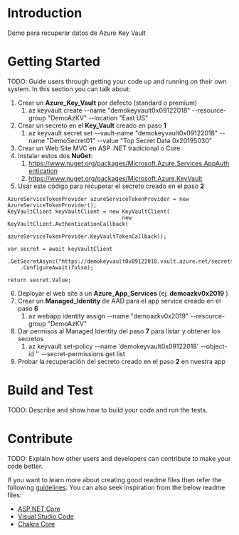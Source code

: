# Introduction 
Demo para recuperar datos de Azure Key Vault

# Getting Started
TODO: Guide users through getting your code up and running on their own system. In this section you can talk about:
1.	Crear un __Azure_Key_Vault__ por defecto (standard o premium)
	1. az keyvault create --name "demokeyvault0x09122018" --resource-group "DemoAzKV" --location "East US"
2.	Crear un secreto en el __Key_Vault__ creado en paso __1__
	1. az keyvault secret set --vault-name "demokeyvault0x09122018" --name "DemoSecret01" --value "Top Secret Data 0x20195030"
3.	Crear un Web Site MVC en ASP .NET tradicional o Core
4.	Instalar estos dos __NuGet__: 
	1. https://www.nuget.org/packages/Microsoft.Azure.Services.AppAuthentication
	2. https://www.nuget.org/packages/Microsoft.Azure.KeyVault
5. Usar este código para recuperar el secreto creado en el paso __2__
```
AzureServiceTokenProvider azureServiceTokenProvider = new AzureServiceTokenProvider();
KeyVaultClient keyVaultClient = new KeyVaultClient(
									new KeyVaultClient.AuthenticationCallback(
										azureServiceTokenProvider.KeyVaultTokenCallback));

var secret = await keyVaultClient
	.GetSecretAsync("https://demokeyvault0x09122018.vault.azure.net/secrets/DemoSecret01")
	.ConfigureAwait(false);

return secret.Value;
```
6. Deployar el web site a un __Azure_App_Services__ (ej: __demoazkv0x2019__ )
7. Crear un __Managed_Identity__ de AAD para el app service creado en el paso __6__
	1. az webapp identity assign --name "demoazkv0x2019" --resource-group "DemoAzKV"
8. Dar permisos al Managed Identity del paso __7__ para listar y obtener los secretos
	1. az keyvault set-policy --name 'demokeyvault0x09122018' --object-id '<GUID DEL PRINCIPAL ID>' --secret-permissions get list
9. Probar la recuperación del secreto creado en el paso __2__ en nuestra app

# Build and Test
TODO: Describe and show how to build your code and run the tests. 

# Contribute
TODO: Explain how other users and developers can contribute to make your code better. 

If you want to learn more about creating good readme files then refer the following [guidelines](https://docs.microsoft.com/en-us/azure/devops/repos/git/create-a-readme?view=azure-devops). You can also seek inspiration from the below readme files:
- [ASP.NET Core](https://github.com/aspnet/Home)
- [Visual Studio Code](https://github.com/Microsoft/vscode)
- [Chakra Core](https://github.com/Microsoft/ChakraCore)
